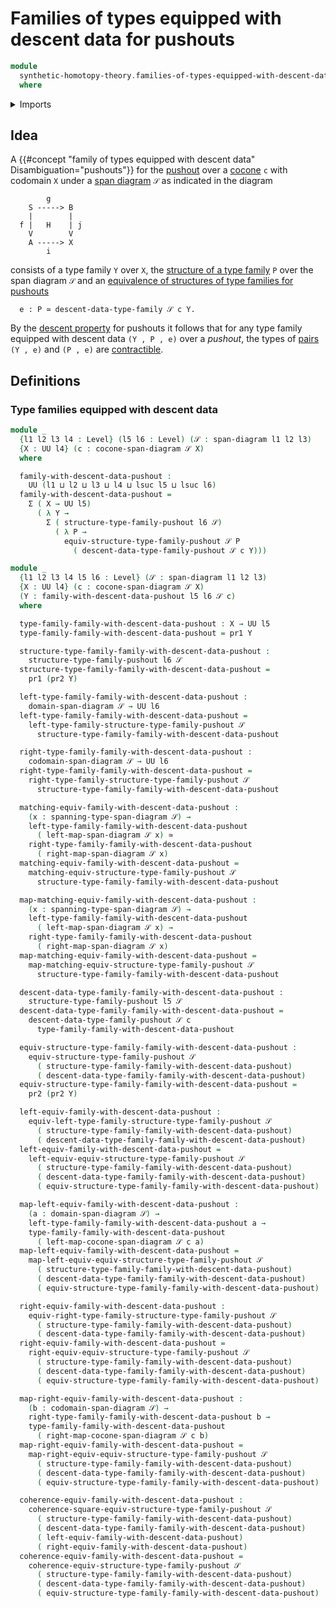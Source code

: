 # Families of types equipped with descent data for pushouts

```agda
module
  synthetic-homotopy-theory.families-of-types-equipped-with-descent-data-pushouts
  where
```

<details><summary>Imports</summary>

```agda
open import foundation.dependent-pair-types
open import foundation.equivalences
open import foundation.span-diagrams
open import foundation.universe-levels

open import synthetic-homotopy-theory.cocones-under-span-diagrams
open import synthetic-homotopy-theory.descent-property-families-of-types-pushouts
open import synthetic-homotopy-theory.equivalences-families-of-types-pushouts
open import synthetic-homotopy-theory.families-of-types-pushouts
```

</details>

## Idea

A
{{#concept "family of types equipped with descent data" Disambiguation="pushouts"}}
for the [pushout](synthetic-homotopy-theory.universal-property-pushouts.md) over
a [cocone](synthetic-homotopy-theory.cocones-under-span-diagrams.md) `c` with
codomain `X` under a [span diagram](foundation.span-diagrams.md) `𝒮` as
indicated in the diagram

```text
        g
    S -----> B
    |        |
  f |   H    | j
    V        V
    A -----> X
        i
```

consists of a type family `Y` over `X`, the
[structure of a type family](synthetic-homotopy-theory.families-of-types-pushouts.md)
`P` over the span diagram `𝒮` and an
[equivalence of structures of type families for pushouts](synthetic-homotopy-theory.equivalences-families-of-types-pushouts.md)

```text
  e : P ≃ descent-data-type-family 𝒮 c Y.
```

By the
[descent property](synthetic-homotopy-theory.descent-property-families-of-types-pushouts.md)
for pushouts it follows that for any type family equipped with descent data
`(Y , P , e)` over a _pushout_, the types of
[pairs](foundation.dependent-pair-types.md) `(Y , e)` and `(P , e)` are
[contractible](foundation-core.contractible-types.md).

## Definitions

### Type families equipped with descent data

```agda
module _
  {l1 l2 l3 l4 : Level} (l5 l6 : Level) (𝒮 : span-diagram l1 l2 l3)
  {X : UU l4} (c : cocone-span-diagram 𝒮 X)
  where

  family-with-descent-data-pushout :
    UU (l1 ⊔ l2 ⊔ l3 ⊔ l4 ⊔ lsuc l5 ⊔ lsuc l6)
  family-with-descent-data-pushout =
    Σ ( X → UU l5)
      ( λ Y →
        Σ ( structure-type-family-pushout l6 𝒮)
          ( λ P →
            equiv-structure-type-family-pushout 𝒮 P
              ( descent-data-type-family-pushout 𝒮 c Y)))

module _
  {l1 l2 l3 l4 l5 l6 : Level} (𝒮 : span-diagram l1 l2 l3)
  {X : UU l4} (c : cocone-span-diagram 𝒮 X)
  (Y : family-with-descent-data-pushout l5 l6 𝒮 c)
  where

  type-family-family-with-descent-data-pushout : X → UU l5
  type-family-family-with-descent-data-pushout = pr1 Y

  structure-type-family-family-with-descent-data-pushout :
    structure-type-family-pushout l6 𝒮
  structure-type-family-family-with-descent-data-pushout =
    pr1 (pr2 Y)

  left-type-family-family-with-descent-data-pushout :
    domain-span-diagram 𝒮 → UU l6
  left-type-family-family-with-descent-data-pushout =
    left-type-family-structure-type-family-pushout 𝒮
      structure-type-family-family-with-descent-data-pushout

  right-type-family-family-with-descent-data-pushout :
    codomain-span-diagram 𝒮 → UU l6
  right-type-family-family-with-descent-data-pushout =
    right-type-family-structure-type-family-pushout 𝒮
      structure-type-family-family-with-descent-data-pushout

  matching-equiv-family-with-descent-data-pushout :
    (x : spanning-type-span-diagram 𝒮) →
    left-type-family-family-with-descent-data-pushout
      ( left-map-span-diagram 𝒮 x) ≃
    right-type-family-family-with-descent-data-pushout
      ( right-map-span-diagram 𝒮 x)
  matching-equiv-family-with-descent-data-pushout =
    matching-equiv-structure-type-family-pushout 𝒮
      structure-type-family-family-with-descent-data-pushout

  map-matching-equiv-family-with-descent-data-pushout :
    (x : spanning-type-span-diagram 𝒮) →
    left-type-family-family-with-descent-data-pushout
      ( left-map-span-diagram 𝒮 x) →
    right-type-family-family-with-descent-data-pushout
      ( right-map-span-diagram 𝒮 x)
  map-matching-equiv-family-with-descent-data-pushout =
    map-matching-equiv-structure-type-family-pushout 𝒮
      structure-type-family-family-with-descent-data-pushout

  descent-data-type-family-family-with-descent-data-pushout :
    structure-type-family-pushout l5 𝒮
  descent-data-type-family-family-with-descent-data-pushout =
    descent-data-type-family-pushout 𝒮 c
      type-family-family-with-descent-data-pushout

  equiv-structure-type-family-family-with-descent-data-pushout :
    equiv-structure-type-family-pushout 𝒮
      ( structure-type-family-family-with-descent-data-pushout)
      ( descent-data-type-family-family-with-descent-data-pushout)
  equiv-structure-type-family-family-with-descent-data-pushout =
    pr2 (pr2 Y)

  left-equiv-family-with-descent-data-pushout :
    equiv-left-type-family-structure-type-family-pushout 𝒮
      ( structure-type-family-family-with-descent-data-pushout)
      ( descent-data-type-family-family-with-descent-data-pushout)
  left-equiv-family-with-descent-data-pushout =
    left-equiv-equiv-structure-type-family-pushout 𝒮
      ( structure-type-family-family-with-descent-data-pushout)
      ( descent-data-type-family-family-with-descent-data-pushout)
      ( equiv-structure-type-family-family-with-descent-data-pushout)

  map-left-equiv-family-with-descent-data-pushout :
    (a : domain-span-diagram 𝒮) →
    left-type-family-family-with-descent-data-pushout a →
    type-family-family-with-descent-data-pushout
      ( left-map-cocone-span-diagram 𝒮 c a)
  map-left-equiv-family-with-descent-data-pushout =
    map-left-equiv-equiv-structure-type-family-pushout 𝒮
      ( structure-type-family-family-with-descent-data-pushout)
      ( descent-data-type-family-family-with-descent-data-pushout)
      ( equiv-structure-type-family-family-with-descent-data-pushout)

  right-equiv-family-with-descent-data-pushout :
    equiv-right-type-family-structure-type-family-pushout 𝒮
      ( structure-type-family-family-with-descent-data-pushout)
      ( descent-data-type-family-family-with-descent-data-pushout)
  right-equiv-family-with-descent-data-pushout =
    right-equiv-equiv-structure-type-family-pushout 𝒮
      ( structure-type-family-family-with-descent-data-pushout)
      ( descent-data-type-family-family-with-descent-data-pushout)
      ( equiv-structure-type-family-family-with-descent-data-pushout)

  map-right-equiv-family-with-descent-data-pushout :
    (b : codomain-span-diagram 𝒮) →
    right-type-family-family-with-descent-data-pushout b →
    type-family-family-with-descent-data-pushout
      ( right-map-cocone-span-diagram 𝒮 c b)
  map-right-equiv-family-with-descent-data-pushout =
    map-right-equiv-equiv-structure-type-family-pushout 𝒮
      ( structure-type-family-family-with-descent-data-pushout)
      ( descent-data-type-family-family-with-descent-data-pushout)
      ( equiv-structure-type-family-family-with-descent-data-pushout)

  coherence-equiv-family-with-descent-data-pushout :
    coherence-square-equiv-structure-type-family-pushout 𝒮
      ( structure-type-family-family-with-descent-data-pushout)
      ( descent-data-type-family-family-with-descent-data-pushout)
      ( left-equiv-family-with-descent-data-pushout)
      ( right-equiv-family-with-descent-data-pushout)
  coherence-equiv-family-with-descent-data-pushout =
    coherence-equiv-structure-type-family-pushout 𝒮
      ( structure-type-family-family-with-descent-data-pushout)
      ( descent-data-type-family-family-with-descent-data-pushout)
      ( equiv-structure-type-family-family-with-descent-data-pushout)
```
